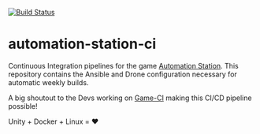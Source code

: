 [![Build Status](https://drone.kiwi-labs.net/api/badges/Diesel-Net/automation-station-ci/status.svg)](https://drone.kiwi-labs.net/Diesel-Net/automation-station-ci)


# automation-station-ci
Continuous Integration pipelines for the game [Automation Station](https://www.automationstationgame.com/). This repository contains the Ansible and Drone configuration necessary for automatic weekly builds.

A big shoutout to the Devs working on [Game-CI](https://game.ci/) making this CI/CD pipeline possible!

Unity + Docker + Linux = :heart:
